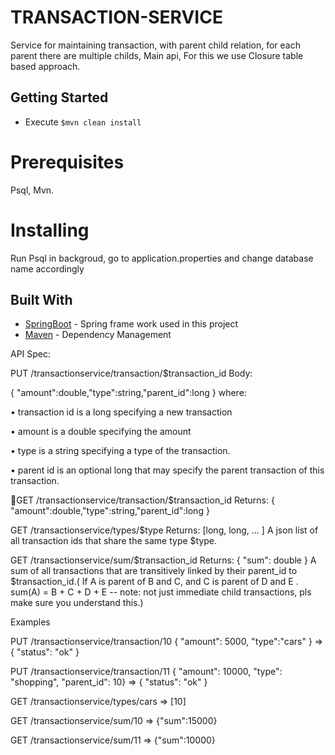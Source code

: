# TRANSACTION-SERVICE
Service for maintaining transaction, with parent child relation, for each parent there are multiple childs, 
Main api, For this we use Closure table based approach.  

## Getting Started
* Execute ```$mvn clean install```

# Prerequisites
Psql, Mvn.

# Installing
Run Psql in backgroud, go to application.properties and change database name accordingly
## Built With

* [SpringBoot](https://spring.io/projects/spring-boot) - Spring frame work used in this project
* [Maven](https://maven.apache.org/) - Dependency Management


API Spec:

PUT /transactionservice/transaction/$transaction_id Body:

{ "amount":double,"type":string,"parent_id":long } where:

• transaction id is a long specifying a new transaction

• amount is a double specifying the amount

• type is a string specifying a type of the transaction.

• parent id is an optional long that may specify the parent transaction of this transaction.



GET /transactionservice/transaction/$transaction_id Returns: { "amount":double,"type":string,"parent_id":long }

GET /transactionservice/types/$type Returns: [long, long, ... ] A json list of all transaction ids that share the same type $type.

GET /transactionservice/sum/$transaction_id Returns: { "sum": double } A sum of all transactions that are transitively linked by their parent_id to $transaction_id.( If A is parent of B and C,  and C is parent of D and E . sum(A) = B + C + D + 
E -- note: not just immediate child transactions, pls make sure you understand this.)



Examples

PUT /transactionservice/transaction/10 { "amount": 5000, "type":"cars" } => { "status": "ok" } 

PUT /transactionservice/transaction/11 { "amount": 10000, "type": "shopping", "parent_id": 10} => { "status": "ok" } 

GET /transactionservice/types/cars => [10] 

GET /transactionservice/sum/10 => {"sum":15000} 

GET /transactionservice/sum/11 => {"sum":10000}